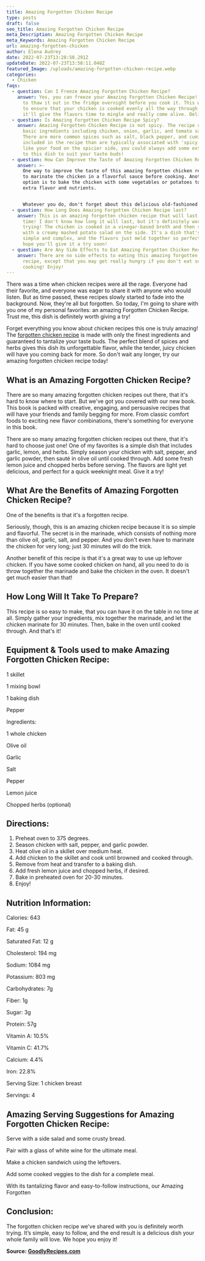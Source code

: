 ```yaml
---
title: Amazing Forgotten Chicken Recipe
type: posts
draft: false
seo_title: Amazing Forgotten Chicken Recipe
meta_Description: Amazing Forgotten Chicken Recipe
meta_Keywords: Amazing Forgotten Chicken Recipe
url: amazing-forgotten-chicken
author: Elena Audrey
date: 2022-07-23T13:28:50.291Z
updateDate: 2022-07-23T13:58:11.048Z
featured_Image: /uploads/amazing-forgotten-chicken-recipe.webp
categories:
  - Chicken
faqs:
  - question: Can I Freeze Amazing Forgotten Chicken Recipe?
    answer: Yes, you can freeze your Amazing Forgotten Chicken Recipe! Just remember
      to thaw it out in the fridge overnight before you cook it. This will help
      to ensure that your chicken is cooked evenly all the way through. Plus,
      it'll give the flavors time to mingle and really come alive. Delicious!
  - question: Is Amazing Forgotten Chicken Recipe Spicy?
    answer: Amazing Forgotten Chicken Recipe is not spicy. The recipe calls for
      basic ingredients including chicken, onion, garlic, and tomato sauce.
      There are more common spices such as salt, black pepper, and cumin
      included in the recipe than are typically associated with 'spicy.' If you
      like your food on the spicier side, you could always add some extra spices
      to this dish to suit your taste buds!
  - question: How Can Improve the Taste of Amazing Forgotten Chicken Recipe?
    answer: >-
      One way to improve the taste of this amazing forgotten chicken recipe is
      to marinate the chicken in a flavorful sauce before cooking. Another
      option is to bake the chicken with some vegetables or potatoes to add
      extra flavor and nutrients.


      Whatever you do, don't forget about this delicious old-fashioned recipe! It's definitely worth trying again. Thanks for asking!
  - question: How Long Does Amazing Forgotten Chicken Recipe last?
    answer: This is an amazing forgotten chicken recipe that will last you a long
      time! I don't know how long it will last, but it's definitely worth
      trying! The chicken is cooked in a vinegar-based broth and then served
      with a creamy mashed potato salad on the side. It's a dish that's both
      simple and complex, and the flavors just meld together so perfectly. I
      hope you'll give it a try soon!
  - question: Are Any Side Effects to Eat Amazing Forgotten Chicken Recipe?
    answer: There are no side effects to eating this amazing forgotten chicken
      recipe, except that you may get really hungry if you don't eat soon after
      cooking! Enjoy!
---
```

There was a time when chicken recipes were all the rage. Everyone had their favorite, and everyone was eager to share it with anyone who would listen. But as time passed, these recipes slowly started to fade into the background. Now, they're all but forgotten.  So today, I'm going to share with you one of my personal favorites: an amazing Forgotten Chicken Recipe. Trust me, this dish is definitely worth giving a try!

Forget everything you know about chicken recipes this one is truly amazing! The [forgotten chicken recipe](https://goodlyrecipes.com/amazing-forgotten-chicken/) is made with only the finest ingredients and guaranteed to tantalize your taste buds. The perfect blend of spices and herbs gives this dish its unforgettable flavor, while the tender, juicy chicken will have you coming back for more. So don't wait any longer, try our amazing forgotten chicken recipe today!

## **What is an Amazing Forgotten Chicken Recipe?**

There are so many amazing forgotten chicken recipes out there, that it's hard to know where to start. But we've got you covered with our new book. This book is packed with creative, engaging, and persuasive recipes that will have your friends and family begging for more. From classic comfort foods to exciting new flavor combinations, there's something for everyone in this book. 

There are so many amazing forgotten chicken recipes out there, that it's hard to choose just one! One of my favorites is a simple dish that includes garlic, lemon, and herbs. Simply season your chicken with salt, pepper, and garlic powder, then sauté in olive oil until cooked through. Add some fresh lemon juice and chopped herbs before serving. The flavors are light yet delicious, and perfect for a quick weeknight meal. Give it a try!

## **What Are the Benefits of Amazing Forgotten Chicken Recipe?**

One of the benefits is that it's a forgotten recipe. 

Seriously, though, this is an amazing chicken recipe because it is so simple and flavorful. The secret is in the marinade, which consists of nothing more than olive oil, garlic, salt, and pepper. And you don't even have to marinate the chicken for very long; just 30 minutes will do the trick.

Another benefit of this recipe is that it's a great way to use up leftover chicken. If you have some cooked chicken on hand, all you need to do is throw together the marinade and bake the chicken in the oven. It doesn't get much easier than that!

## **How Long Will It Take To Prepare?**

This recipe is so easy to make, that you can have it on the table in no time at all. Simply gather your ingredients, mix together the marinade, and let the chicken marinate for 30 minutes. Then, bake in the oven until cooked through. And that's it!

## **Equipment & Tools used to make Amazing Forgotten Chicken Recipe:**

1 skillet

1 mixing bowl

1 baking dish

Pepper

Ingredients:

1 whole chicken

Olive oil

Garlic

Salt

Pepper

Lemon juice

Chopped herbs (optional)

## **Directions:**

1. Preheat oven to 375 degrees.
2. Season chicken with salt, pepper, and garlic powder.
3. Heat olive oil in a skillet over medium heat.
4. Add chicken to the skillet and cook until browned and cooked through.
5. Remove from heat and transfer to a baking dish.
6. Add fresh lemon juice and chopped herbs, if desired.
7. Bake in preheated oven for 20-30 minutes.
8. Enjoy!

## **Nutrition Information:**

Calories: 643

Fat: 45 g

Saturated Fat: 12 g

Cholesterol: 194 mg

 Sodium: 1084 mg 

Potassium: 803 mg

Carbohydrates: 7g

Fiber: 1g

Sugar: 3g 

Protein: 57g 

Vitamin A: 10.5%

Vitamin C: 41.7%

Calcium: 4.4%

Iron: 22.8%

 Serving Size: 1 chicken breast

 Servings: 4 

## **Amazing Serving Suggestions for Amazing Forgotten Chicken Recipe:**

Serve with a side salad and some crusty bread.

Pair with a glass of white wine for the ultimate meal.

Make a chicken sandwich using the leftovers.

Add some cooked veggies to the dish for a complete meal.

With its tantalizing flavor and easy-to-follow instructions, our Amazing Forgotten

## **Conclusion:**

The forgotten chicken recipe we’ve shared with you is definitely worth trying. It’s simple, easy to follow, and the end result is a delicious dish your whole family will love. We hope you enjoy it!

**Source: <a href="https://goodlyrecipes.com/" target="_blank" rel="noopener">GoodlyRecipes.com</a>**